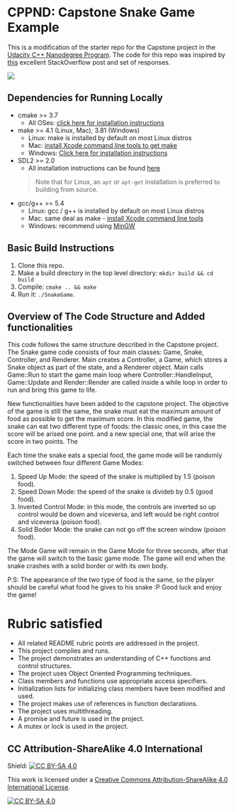 # CPPND: Capstone Snake Game Example

This is a modification of the starter repo for the Capstone project in the [Udacity C++ Nanodegree Program](https://www.udacity.com/course/c-plus-plus-nanodegree--nd213). The code for this repo was inspired by [this](https://codereview.stackexchange.com/questions/212296/snake-game-in-c-with-sdl) excellent StackOverflow post and set of responses.

<img src="snake_game.gif"/>

## Dependencies for Running Locally
* cmake >= 3.7
  * All OSes: [click here for installation instructions](https://cmake.org/install/)
* make >= 4.1 (Linux, Mac), 3.81 (Windows)
  * Linux: make is installed by default on most Linux distros
  * Mac: [install Xcode command line tools to get make](https://developer.apple.com/xcode/features/)
  * Windows: [Click here for installation instructions](http://gnuwin32.sourceforge.net/packages/make.htm)
* SDL2 >= 2.0
  * All installation instructions can be found [here](https://wiki.libsdl.org/Installation)
  >Note that for Linux, an `apt` or `apt-get` installation is preferred to building from source. 
* gcc/g++ >= 5.4
  * Linux: gcc / g++ is installed by default on most Linux distros
  * Mac: same deal as make - [install Xcode command line tools](https://developer.apple.com/xcode/features/)
  * Windows: recommend using [MinGW](http://www.mingw.org/)

## Basic Build Instructions

1. Clone this repo.
2. Make a build directory in the top level directory: `mkdir build && cd build`
3. Compile: `cmake .. && make`
4. Run it: `./SnakeGame`.

## Overview of The Code Structure and Added functionalities
This code follows the same structure described in the Capstone project. The Snake game code consists of four main classes: Game, Snake, Controller, and Renderer. Main creates a Controller, a Game, which stores a Snake object as part of the state, and a Renderer object. Main calls Game::Run to start the game main loop where Controller::HandleInput, Game::Update and Render::Render are called inside a while loop in order to run and bring this game to life.

New functionalities have been added to the capstone project. The objective of the game is still the same, the snake must eat the maximum amount of food as possible to get the maximum score. In this modified game, the snake can eat two different type of foods: the classic ones, in this case the score will be arised one point. and a new special one, that will arise the score in two points. The 

Each time the snake eats a special food, the game mode will be randomly switched between four different Game Modes: 
  1. Speed Up Mode: the speed of the snake is multiplied by 1.5 (poison food).
  2. Speed Down Mode: the speed of the snake is divideb by 0.5 (good food).
  3. Inverted Control Mode: in this mode, the controls are inverted so up control would be down and viceversa, and left would be right control and viceversa  (poison food).
  4. Solid Boder Mode: the snake can not go off the screen window  (poison food).

The Mode Game will remain in the Game Mode for three seconds, after that the game will switch to the basic game mode. The game will end when the snake crashes with a solid border or with its own body. 

P.S: The appearance of the two type of food is the same, so the player should be careful what food he gives to his snake :P Good luck and enjoy the game!


# Rubric satisfied
- All related README rubric points are addressed in the project.
- This project complies and runs.
- The project demonstrates an understanding of C++ functions and control structures.
- The project uses Object Oriented Programming techniques.
- Class members and functions use appropriate access specifiers.
- Initialization lists for initializing class members have been modified and used.
- The project makes use of references in function declarations.
- The project uses multithreading.
- A promise and future is used in the project.
- A mutex or lock is used in the project.  

## CC Attribution-ShareAlike 4.0 International


Shield: [![CC BY-SA 4.0][cc-by-sa-shield]][cc-by-sa]

This work is licensed under a
[Creative Commons Attribution-ShareAlike 4.0 International License][cc-by-sa].

[![CC BY-SA 4.0][cc-by-sa-image]][cc-by-sa]

[cc-by-sa]: http://creativecommons.org/licenses/by-sa/4.0/
[cc-by-sa-image]: https://licensebuttons.net/l/by-sa/4.0/88x31.png
[cc-by-sa-shield]: https://img.shields.io/badge/License-CC%20BY--SA%204.0-lightgrey.svg
